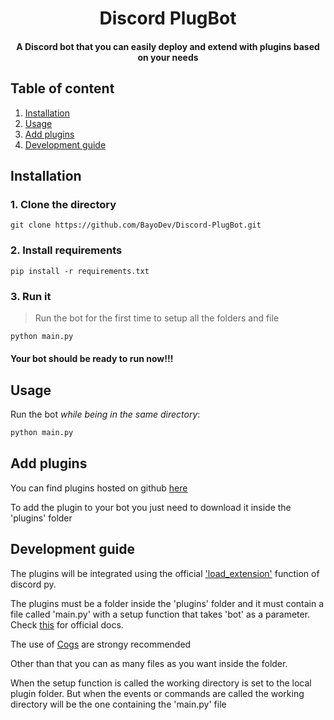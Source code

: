 # <div align='center'>Discord PlugBot</div>

 #### <div align='center'>A Discord bot that you can easily deploy and extend with plugins based on your needs</div>

 ## Table of content
 
 1. [Installation](#install)
 2. [Usage](#usage)
 3. [Add plugins](#add_plugins)
 4. [Development guide](#dev)

<a id='install'></a>
## Installation

### 1. Clone the directory

```git
git clone https://github.com/BayoDev/Discord-PlugBot.git
```

### 2. Install requirements

```pip
pip install -r requirements.txt
```

### 3. Run it
> Run the bot for the first time to setup all the folders and file

```py
python main.py
```

#### Your bot should be ready to run now!!!

<a id='usage'></a>
## Usage

Run the bot *while being in the same directory*:
```python
python main.py
```

<a id='add_plugins'></a>
## Add plugins

You can find plugins hosted on github <a href='https://github.com/topics/plugbot-plugin'>here</a>

To add the plugin to your bot you just need to download it inside the 'plugins' folder

<a id='dev'></a>
## Development guide

The plugins will be integrated using the official ['load_extension'](https://discordpy.readthedocs.io/en/stable/ext/commands/api.html?highlight=load_extension#discord.ext.commands.Bot.load_extension) function of discord py.

The plugins must be a folder inside the 'plugins' folder and it must contain a file called 'main.py' with a setup function that takes 'bot' as a parameter. Check [this](https://discordpy.readthedocs.io/en/stable/ext/commands/api.html?highlight=load_extension#discord.ext.commands.Bot.load_extension) for official docs.

The use of [Cogs](https://discordpy.readthedocs.io/en/stable/ext/commands/api.html#cogs) are strongy recommended

Other than that you can as many files as you want inside the folder.

When the setup function is called the working directory is set to the local plugin folder. But when the events or commands are called the working directory will be the one containing the 'main.py' file